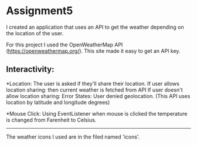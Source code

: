 # Assignment5

I created an application that uses an API to get the weather depending on the location of the user. 

For this project I used the OpenWeatherMap API (https://openweathermap.org/). 
This site made it easy to get an API key. 

Interactivity: 
------------------------------------------------------------------------------
*Location: The user is asked if they'll share their location. 
If user allows location sharing: then current weather is fetched from API
If user doesn't allow location sharing: Error States: User denied geolocation. 
(This API uses location by latitude and longitude degrees)

*Mouse Click: Using EventListener when mouse is clicked the temperature is changed from Farenheit to Celsius. 

-------------------------------------------------------------------------------

The weather icons I used are in the filed named 'icons'. 






